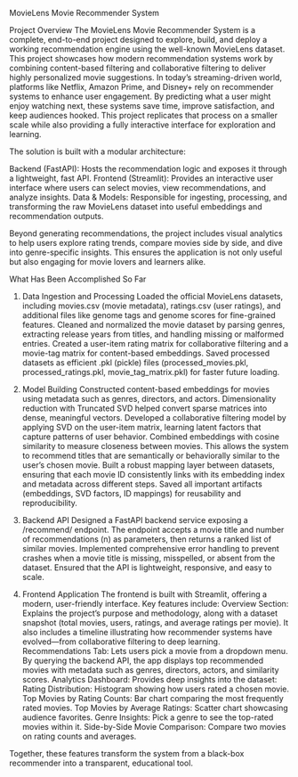 MovieLens Movie Recommender System

Project Overview
The MovieLens Movie Recommender System is a complete, end-to-end project designed to explore, build, and deploy a working recommendation engine using the well-known MovieLens dataset. This project showcases how modern recommendation systems work by combining content-based filtering and collaborative filtering to deliver highly personalized movie suggestions.
In today’s streaming-driven world, platforms like Netflix, Amazon Prime, and Disney+ rely on recommender systems to enhance user engagement. By predicting what a user might enjoy watching next, these systems save time, improve satisfaction, and keep audiences hooked. This project replicates that process on a smaller scale while also providing a fully interactive interface for exploration and learning.

The solution is built with a modular architecture:

Backend (FastAPI): Hosts the recommendation logic and exposes it through a lightweight, fast API.
Frontend (Streamlit): Provides an interactive user interface where users can select movies, view recommendations, and analyze insights.
Data & Models: Responsible for ingesting, processing, and transforming the raw MovieLens dataset into useful embeddings and recommendation outputs.

Beyond generating recommendations, the project includes visual analytics to help users explore rating trends, compare movies side by side, and dive into genre-specific insights. This ensures the application is not only useful but also engaging for movie lovers and learners alike.

What Has Been Accomplished So Far

1. Data Ingestion and Processing
Loaded the official MovieLens datasets, including movies.csv (movie metadata), ratings.csv (user ratings), and additional files like genome tags and genome scores for fine-grained features.
Cleaned and normalized the movie dataset by parsing genres, extracting release years from titles, and handling missing or malformed entries.
Created a user-item rating matrix for collaborative filtering and a movie-tag matrix for content-based embeddings.
Saved processed datasets as efficient .pkl (pickle) files (processed_movies.pkl, processed_ratings.pkl, movie_tag_matrix.pkl) for faster future loading.

2. Model Building
Constructed content-based embeddings for movies using metadata such as genres, directors, and actors. Dimensionality reduction with Truncated SVD helped convert sparse matrices into dense, meaningful vectors.
Developed a collaborative filtering model by applying SVD on the user-item matrix, learning latent factors that capture patterns of user behavior.
Combined embeddings with cosine similarity to measure closeness between movies. This allows the system to recommend titles that are semantically or behaviorally similar to the user’s chosen movie.
Built a robust mapping layer between datasets, ensuring that each movie ID consistently links with its embedding index and metadata across different steps.
Saved all important artifacts (embeddings, SVD factors, ID mappings) for reusability and reproducibility.

3. Backend API
Designed a FastAPI backend service exposing a /recommend/ endpoint.
The endpoint accepts a movie title and number of recommendations (n) as parameters, then returns a ranked list of similar movies.
Implemented comprehensive error handling to prevent crashes when a movie title is missing, misspelled, or absent from the dataset.
Ensured that the API is lightweight, responsive, and easy to scale.

4. Frontend Application
The frontend is built with Streamlit, offering a modern, user-friendly interface. Key features include:
Overview Section: Explains the project’s purpose and methodology, along with a dataset snapshot (total movies, users, ratings, and average ratings per movie). It also includes a timeline illustrating how recommender systems have evolved—from collaborative filtering to deep learning.
Recommendations Tab: Lets users pick a movie from a dropdown menu. By querying the backend API, the app displays top recommended movies with metadata such as genres, directors, actors, and similarity scores.
Analytics Dashboard: Provides deep insights into the dataset:
Rating Distribution: Histogram showing how users rated a chosen movie.
Top Movies by Rating Counts: Bar chart comparing the most frequently rated movies.
Top Movies by Average Ratings: Scatter chart showcasing audience favorites.
Genre Insights: Pick a genre to see the top-rated movies within it.
Side-by-Side Movie Comparison: Compare two movies on rating counts and averages.

Together, these features transform the system from a black-box recommender into a transparent, educational tool.